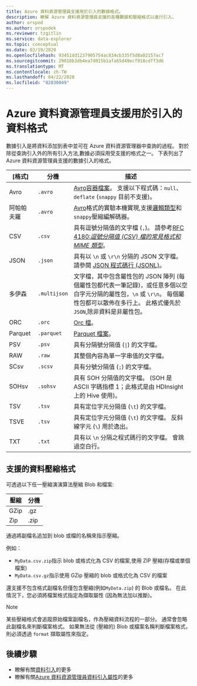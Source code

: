 ```yaml
---
title: Azure 資料資源管理員支援用於引入的數據格式。
description: 瞭解 Azure 資料資源管理員支援的各種數據和壓縮格式以進行引入。
author: orspod
ms.author: orspodek
ms.reviewer: tzgitlin
ms.service: data-explorer
ms.topic: conceptual
ms.date: 03/19/2020
ms.openlocfilehash: 93451dd1237905754ac834cb335f5d8a02157ac7
ms.sourcegitcommit: 29018b3db4ea7d015b1afa65d49ecf918cdff3d6
ms.translationtype: MT
ms.contentlocale: zh-TW
ms.lasthandoff: 04/22/2020
ms.locfileid: "82030049"
---
```

# <a name="data-formats-supported-by-azure-data-explorer-for-ingestion"></a>Azure 資料資源管理員支援用於引入的資料格式

數據引入是將資料添加到表中並可在 Azure 資料資源管理器中查詢的過程。 對於除從查詢引入外的所有引入方法,數據必須採用受支援的格式之一。 下表列出了 Azure 資料資源管理員支援的數據引入的格式。

|[格式]   |分機   |描述|
|---------|------------|-----------|
|Avro     |`.avro`     |[Avro容器檔案](https://avro.apache.org/docs/current/)。 支援以下程式碼：`null`、`deflate` (`snappy` 目前不支援)。|
|阿帕帕夫羅|`.avro`    |[Avro](https://avro.apache.org/docs/current/)格式的實驗本機實現,支援[邏輯類型](https://avro.apache.org/docs/current/spec.html#Logical+Types)和`snappy`壓縮編解碼器。|
|CSV      |`.csv`      |具有逗號分隔值的文字檔 (`,`)。 請參考[RFC 4180:_逗號分隔值 (CSV) 檔的常見格式和 MIME 類型_](https://www.ietf.org/rfc/rfc4180.txt)。|
|JSON     |`.json`     |具有以 `\n` 或 `\r\n` 分隔的 JSON 文字檔。 請參閱 [JSON 程式碼行 (JSONL)](http://jsonlines.org/)。|
|多伊森|`.multijson`|文字檔，其中包含屬性包的 JSON 陣列 (每個屬性包都代表一筆記錄)，或任意多個以空白字元分隔的屬性包，`\n` 或 `\r\n`。 每個屬性包都可以散佈在多行上。 此格式優先於`JSON`,除非資料是非屬性包。|
|ORC      |`.orc`      |[Orc 檔](https://en.wikipedia.org/wiki/Apache_ORC)。|
|Parquet  |`.parquet`  |[Parquet 檔案](https://en.wikipedia.org/wiki/Apache_Parquet)。|
|PSV      |`.psv`      |具有分隔號分隔值 (<code>&#124;</code>) 的文字檔。|
|RAW      |`.raw`      |其整個內容為單一字串值的文字檔。|
|SCsv     |`.scsv`     |具有分號分隔值 (`;`) 的文字檔。|
|SOHsv    |`.sohsv`    |具有 SOH 分隔值的文字檔。 (SOH 是 ASCII 字碼指標 1；此格式是由 HDInsight 上的 Hive 使用)。|
|TSV      |`.tsv`      |具有定位字元分隔值 (`\t`) 的文字檔。|
|TSVE     |`.tsv`      |具有定位字元分隔值 (`\t`) 的文字檔。 反斜線字元 (`\`) 用於逸出。|
|TXT      |`.txt`      |具有以 `\n` 分隔之程式碼行的文字檔。 會跳過空白行。|

## <a name="supported-data-compression-formats"></a>支援的資料壓縮格式

可透過以下任一壓縮演演算法壓縮 Blob 和檔案:

|壓縮|分機|
|-----------|---------|
|GZip       |.gz      |
|Zip        |.zip     |

通過將副檔名追加到 blob 或檔的名稱來指示壓縮。

例如：
* `MyData.csv.zip`指示 blob 或格式化為 CSV 的檔案,使用 ZIP 壓縮(存檔或單個檔案)
* `MyData.csv.gz`指示使用 GZip 壓縮的 blob 或格式化為 CSV 的檔案

還支援不包含格式副檔名但僅包含壓縮(例如`MyData.zip`) 的 Blob 或檔名。 在此情況下，您必須將檔案格式指定為擷取屬性 (因為無法加以推斷)。

> [!NOTE]
> 某些壓縮格式會追蹤原始檔案副檔名，作為壓縮資料流程的一部分。 通常會忽略此副檔名來判斷檔案格式。 如果無法從 (壓縮的) Blob 或檔案名稱判斷檔案格式，則必須透過 `format` 擷取屬性來指定。

## <a name="next-steps"></a>後續步驟

* 瞭解有關[資料引入](/azure/data-explorer/ingest-data-overview)的更多
* 瞭解有關[Azure 資料資源管理員資料引入屬性](ingestion-properties.md)的更多
